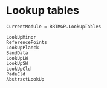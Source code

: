 # Lookup tables

```@meta
CurrentModule = RRTMGP.LookUpTables
```

```@docs
LookUpMinor
ReferencePoints
LookUpPlanck
BandData
LookUpLW
LookUpSW
LookUpCld
PadeCld
AbstractLookUp
```
